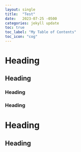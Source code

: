 ```yaml
---
layout: single
title:  "Test"
date:   2023-07-25 -0500
categories: jekyll update
toc: true
toc_label: "My Table of Contents"
toc_icon: "cog"
---
```


# Heading
## Heading
### Heading
### Heading
# Heading
## Heading
